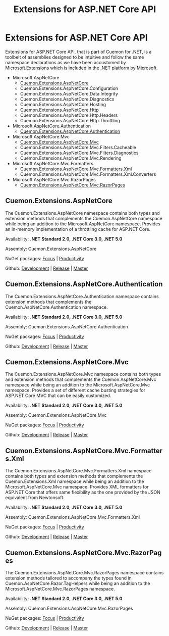 ﻿---
uid: extensions-aspnet-md
title: Extensions for ASP.NET Core API
---
# Extensions for ASP.NET Core API

Extensions for ASP.NET Core API, that is part of Cuemon for .NET, is a toolbelt of assemblies designed to be intuitive and follow the same namespace declarations as we have been accustomed by [Microsoft.Extensions](https://docs.microsoft.com/en-us/dotnet/api/?view=dotnet-plat-ext-5.0) which is included in the .NET platform by Microsoft.

+ Microsoft.AspNetCore
  + [Cuemon.Extensions.AspNetCore](#cuemonextensionsaspnetcore)
  + Cuemon.Extensions.AspNetCore.Configuration
  + Cuemon.Extensions.AspNetCore.Data.Integrity
  + Cuemon.Extensions.AspNetCore.Diagnostics
  + Cuemon.Extensions.AspNetCore.Hosting
  + Cuemon.Extensions.AspNetCore.Http
  + Cuemon.Extensions.AspNetCore.Http.Headers
  + Cuemon.Extensions.AspNetCore.Http.Throttling
+ Microsoft.AspNetCore.Authentication
  + [Cuemon.Extensions.AspNetCore.Authentication](#cuemonextensionsaspnetcoreauthentication)
+ Microsoft.AspNetCore.Mvc
  + [Cuemon.Extensions.AspNetCore.Mvc](#cuemonextensionsaspnetcoremvc)
  + Cuemon.Extensions.AspNetCore.Mvc.Filters.Cacheable
  + Cuemon.Extensions.AspNetCore.Mvc.Filters.Diagnostics
  + Cuemon.Extensions.AspNetCore.Mvc.Rendering
+ Microsoft.AspNetCore.Mvc.Formatters
  + [Cuemon.Extensions.AspNetCore.Mvc.Formatters.Xml](#cuemonextensionsaspnetcoremvcformattersxml)
  + Cuemon.Extensions.AspNetCore.Mvc.Formatters.Xml.Converters
+ Microsoft.AspNetCore.Mvc.RazorPages
  + [Cuemon.Extensions.AspNetCore.Mvc.RazorPages](#cuemonextensionsaspnetcoremvcrazorpages)

## Cuemon.Extensions.AspNetCore

The Cuemon.Extensions.AspNetCore namespace contains both types and extension methods that complements the Cuemon.AspNetCore namespace while being an addition to the Microsoft.AspNetCore namespace. Provides an in-memory implementation of a throttling cache for ASP.NET Core.

Availability: **.NET Standard 2.0, .NET Core 3.0, .NET 5.0**

Assembly: Cuemon.Extensions.AspNetCore

NuGet packages: [Focus](https://www.nuget.org/packages/Cuemon.Extensions.AspNetCore) | [Productivity](https://www.nuget.org/packages/Cuemon.AspNetCore.App)

Github: [Development](https://github.com/gimlichael/Cuemon/tree/development/src/Cuemon.Extensions.AspNetCore) | [Release](https://github.com/gimlichael/Cuemon/tree/release/src/Cuemon.Extensions.AspNetCore) | [Master](https://github.com/gimlichael/Cuemon/tree/master/src/Cuemon.Extensions.AspNetCore)

## Cuemon.Extensions.AspNetCore.Authentication

The Cuemon.Extensions.AspNetCore.Authentication namespace contains extension methods that complements the Cuemon.AspNetCore.Authentication namespace.

Availability: **.NET Standard 2.0, .NET Core 3.0, .NET 5.0**

Assembly: Cuemon.Extensions.AspNetCore.Authentication

NuGet packages: [Focus](https://www.nuget.org/packages/Cuemon.Extensions.AspNetCore.Authentication) | [Productivity](https://www.nuget.org/packages/Cuemon.AspNetCore.App)

Github: [Development](https://github.com/gimlichael/Cuemon/tree/development/src/Cuemon.Extensions.AspNetCore.Authentication) | [Release](https://github.com/gimlichael/Cuemon/tree/release/src/Cuemon.Extensions.AspNetCore.Authentication) | [Master](https://github.com/gimlichael/Cuemon/tree/master/src/Cuemon.Extensions.AspNetCore.Authentication)

## Cuemon.Extensions.AspNetCore.Mvc

The Cuemon.Extensions.AspNetCore.Mvc namespace contains both types and extension methods that complements the Cuemon.AspNetCore.Mvc namespace while being an addition to the Microsoft.AspNetCore.Mvc namespace. Provides a set of different cache busting strategies for ASP.NET Core MVC that can be easily customized.

Availability: **.NET Standard 2.0, .NET Core 3.0, .NET 5.0**

Assembly: Cuemon.Extensions.AspNetCore.Mvc

NuGet packages: [Focus](https://www.nuget.org/packages/Cuemon.Extensions.AspNetCore.Mvc) | [Productivity](https://www.nuget.org/packages/Cuemon.AspNetCore.App)

Github: [Development](https://github.com/gimlichael/Cuemon/tree/development/src/Cuemon.Extensions.AspNetCore.Mvc) | [Release](https://github.com/gimlichael/Cuemon/tree/release/src/Cuemon.Extensions.AspNetCore.Mvc) | [Master](https://github.com/gimlichael/Cuemon/tree/master/src/Cuemon.Extensions.AspNetCore.Mvc)

## Cuemon.Extensions.AspNetCore.Mvc.Formatters.Xml

The Cuemon.Extensions.AspNetCore.Mvc.Formatters.Xml namespace contains both types and extension methods that complements the Cuemon.Extensions.Xml namespace while being an addition to the Microsoft.AspNetCore.Mvc namespace. Provides XML formatters for ASP.NET Core that offers same flexibility as the one provided by the JSON equivalent from Newtonsoft.

Availability: **.NET Standard 2.0, .NET Core 3.0, .NET 5.0**

Assembly: Cuemon.Extensions.AspNetCore.Mvc.Formatters.Xml

NuGet packages: [Focus](https://www.nuget.org/packages/Cuemon.Extensions.AspNetCore.Mvc.Formatters.Xml) | [Productivity](https://www.nuget.org/packages/Cuemon.AspNetCore.App)

Github: [Development](https://github.com/gimlichael/Cuemon/tree/development/src/Cuemon.Extensions.AspNetCore.Mvc.Formatters.Xml) | [Release](https://github.com/gimlichael/Cuemon/tree/release/src/Cuemon.Extensions.AspNetCore.Mvc.Formatters.Xml) | [Master](https://github.com/gimlichael/Cuemon/tree/master/src/Cuemon.Extensions.AspNetCore.Mvc.Formatters.Xml)

## Cuemon.Extensions.AspNetCore.Mvc.RazorPages

The Cuemon.Extensions.AspNetCore.Mvc.RazorPages namespace contains extension methods tailored to accompany the types found in Cuemon.AspNetCore.Razor.TagHelpers while being an addition to the Microsoft.AspNetCore.Mvc.RazorPages namespace.

Availability: **.NET Standard 2.0, .NET Core 3.0, .NET 5.0**

Assembly: Cuemon.Extensions.AspNetCore.Mvc.RazorPages

NuGet packages: [Focus](https://www.nuget.org/packages/Cuemon.Extensions.AspNetCore.Mvc.RazorPages) | [Productivity](https://www.nuget.org/packages/Cuemon.AspNetCore.App)

Github: [Development](https://github.com/gimlichael/Cuemon/tree/development/src/Cuemon.Extensions.AspNetCore.Mvc.RazorPages) | [Release](https://github.com/gimlichael/Cuemon/tree/release/src/Cuemon.Extensions.AspNetCore.Mvc.RazorPages) | [Master](https://github.com/gimlichael/Cuemon/tree/master/src/Cuemon.Extensions.AspNetCore.Mvc.RazorPages)